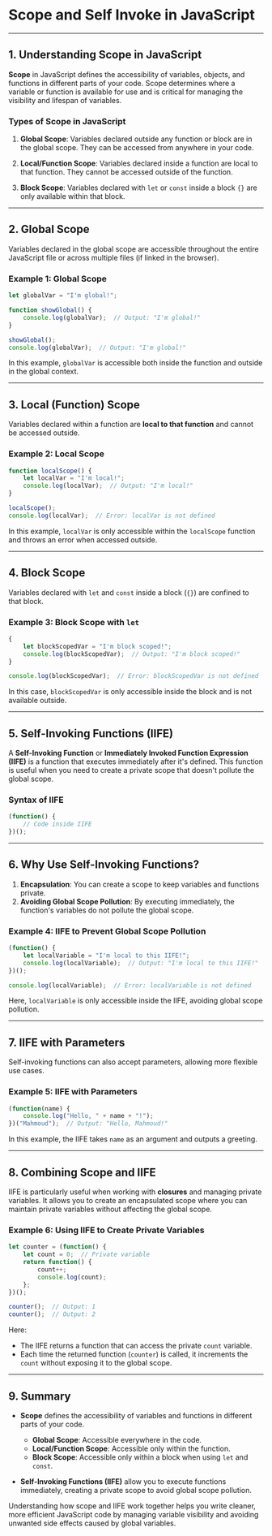 # Scope and Self Invoke in JavaScript

---

## 1. Understanding Scope in JavaScript

**Scope** in JavaScript defines the accessibility of variables, objects, and functions in different parts of your code. Scope determines where a variable or function is available for use and is critical for managing the visibility and lifespan of variables.

### Types of Scope in JavaScript

1. **Global Scope**: Variables declared outside any function or block are in the global scope. They can be accessed from anywhere in your code.
   
2. **Local/Function Scope**: Variables declared inside a function are local to that function. They cannot be accessed outside of the function.

3. **Block Scope**: Variables declared with `let` or `const` inside a block `{}` are only available within that block.

---

## 2. Global Scope

Variables declared in the global scope are accessible throughout the entire JavaScript file or across multiple files (if linked in the browser).

### Example 1: Global Scope

```js
let globalVar = "I'm global!";

function showGlobal() {
    console.log(globalVar);  // Output: "I'm global!"
}

showGlobal();
console.log(globalVar);  // Output: "I'm global!"
```

In this example, `globalVar` is accessible both inside the function and outside in the global context.

---

## 3. Local (Function) Scope

Variables declared within a function are **local to that function** and cannot be accessed outside.

### Example 2: Local Scope

```js
function localScope() {
    let localVar = "I'm local!";
    console.log(localVar);  // Output: "I'm local!"
}

localScope();
console.log(localVar);  // Error: localVar is not defined
```

In this example, `localVar` is only accessible within the `localScope` function and throws an error when accessed outside.

---

## 4. Block Scope

Variables declared with `let` and `const` inside a block (`{}`) are confined to that block.

### Example 3: Block Scope with `let`

```js
{
    let blockScopedVar = "I'm block scoped!";
    console.log(blockScopedVar);  // Output: "I'm block scoped!"
}

console.log(blockScopedVar);  // Error: blockScopedVar is not defined
```

In this case, `blockScopedVar` is only accessible inside the block and is not available outside.

---

## 5. Self-Invoking Functions (IIFE)

A **Self-Invoking Function** or **Immediately Invoked Function Expression (IIFE)** is a function that executes immediately after it's defined. This function is useful when you need to create a private scope that doesn't pollute the global scope.

### Syntax of IIFE

```js
(function() {
    // Code inside IIFE
})();
```

---

## 6. Why Use Self-Invoking Functions?

1. **Encapsulation**: You can create a scope to keep variables and functions private.
2. **Avoiding Global Scope Pollution**: By executing immediately, the function's variables do not pollute the global scope.

### Example 4: IIFE to Prevent Global Scope Pollution

```js
(function() {
    let localVariable = "I'm local to this IIFE!";
    console.log(localVariable);  // Output: "I'm local to this IIFE!"
})();

console.log(localVariable);  // Error: localVariable is not defined
```

Here, `localVariable` is only accessible inside the IIFE, avoiding global scope pollution.

---

## 7. IIFE with Parameters

Self-invoking functions can also accept parameters, allowing more flexible use cases.

### Example 5: IIFE with Parameters

```js
(function(name) {
    console.log("Hello, " + name + "!");
})("Mahmoud");  // Output: "Hello, Mahmoud!"
```

In this example, the IIFE takes `name` as an argument and outputs a greeting.

---

## 8. Combining Scope and IIFE

IIFE is particularly useful when working with **closures** and managing private variables. It allows you to create an encapsulated scope where you can maintain private variables without affecting the global scope.

### Example 6: Using IIFE to Create Private Variables

```js
let counter = (function() {
    let count = 0;  // Private variable
    return function() {
        count++;
        console.log(count);
    };
})();

counter();  // Output: 1
counter();  // Output: 2
```

Here:
- The IIFE returns a function that can access the private `count` variable.
- Each time the returned function (`counter`) is called, it increments the `count` without exposing it to the global scope.

---

## 9. Summary

- **Scope** defines the accessibility of variables and functions in different parts of your code.
  - **Global Scope**: Accessible everywhere in the code.
  - **Local/Function Scope**: Accessible only within the function.
  - **Block Scope**: Accessible only within a block when using `let` and `const`.
  
- **Self-Invoking Functions (IIFE)** allow you to execute functions immediately, creating a private scope to avoid global scope pollution.

Understanding how scope and IIFE work together helps you write cleaner, more efficient JavaScript code by managing variable visibility and avoiding unwanted side effects caused by global variables.